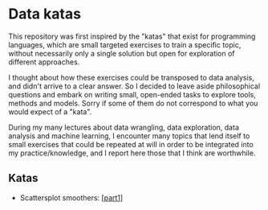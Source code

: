 # Data katas

This repository was first inspired by the "katas" that exist for programming 
languages, which are small targeted exercises to train a specific topic, 
without necessarily only a single solution but open for exploration of 
different approaches.

I thought about how these exercises could be transposed to data analysis, and 
didn't arrive to a clear answer. So I decided to leave aside philosophical 
questions and embark on writing small, open-ended tasks to explore tools, 
methods and models. Sorry if some of them do not correspond to what you would 
expect of a "kata". 

During my many lectures about data wrangling, data exploration, data analysis 
and machine learning, I encounter many topics that lend itself to small 
exercises that could be repeated at will in order to be integrated into my 
practice/knowledge, and I report here those that I think are worthwhile.

## Katas

* Scattersplot smoothers: 
  [[part1]("./katas/Rmd/scatterplot_smoother_part1.Rmd")]
